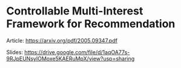 # Controllable Multi-Interest Framework for Recommendation
Article: https://arxiv.org/pdf/2005.09347.pdf

Slides: https://drive.google.com/file/d/1aqOA77s-9RJpEUNsyIOMoxe5KAERuMpX/view?usp=sharing
